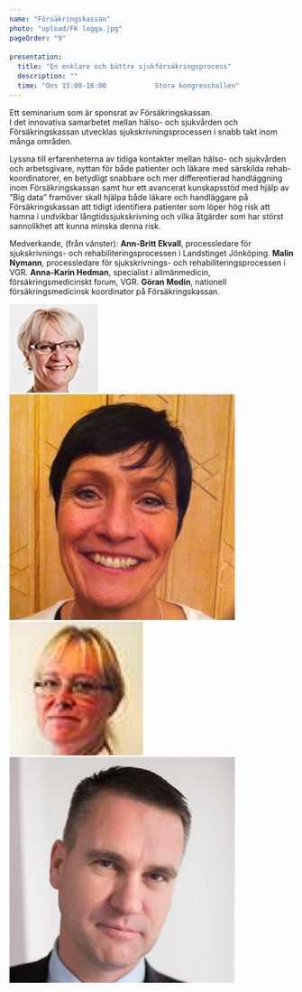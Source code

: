 ```yaml
---
name: "Försäkringskassan"
photo: "upload/FK logga.jpg" 
pageOrder: "9"

presentation:
  title: "En enklare och bättre sjukförsäkringsprocess"
  description: ""
  time: "Ons 15:00-16:00            Stora kongresshallen"
---
```

Ett seminarium som är sponsrat av Försäkringskassan.<br>
I det innovativa samarbetet mellan hälso- och sjukvården och Försäkringskassan utvecklas sjukskrivningsprocessen i snabb takt inom många områden. 

Lyssna till erfarenheterna av tidiga kontakter mellan hälso- och sjukvården och arbetsgivare, nyttan för både patienter och läkare med särskilda rehab-koordinatorer, en betydligt snabbare och mer differentierad handläggning inom Försäkringskassan samt hur ett avancerat kunskapsstöd med hjälp av ”Big data” framöver skall hjälpa både läkare och handläggare på Försäkringskassan att tidigt identifiera patienter som löper hög risk att hamna i undvikbar långtidssjukskrivning och vilka åtgärder som har störst sannolikhet att kunna minska denna risk.

Medverkande, (från vänster): **Ann-Britt Ekvall**, processledare för sjukskrivnings- och rehabiliteringsprocessen i Landstinget Jönköping. 
**Malin Nymann**, processledare för sjukskrivnings- och rehabiliteringsprocessen i VGR.
**Anna-Karin Hedman**, specialist i allmänmedicin, försäkringsmedicinskt forum, VGR.
**Göran Modin**, nationell försäkringsmedicinsk koordinator på Försäkringskassan.

<img class="photo" src="upload/Ann Britt Ekvall.jpg"><img class="photo" src="upload/Malin Nymann FK.jpg"><img class="photo" src="upload/Anna Karin Hedman.jpg"><img class="photo" src="upload/Goran Modin.jpg">

